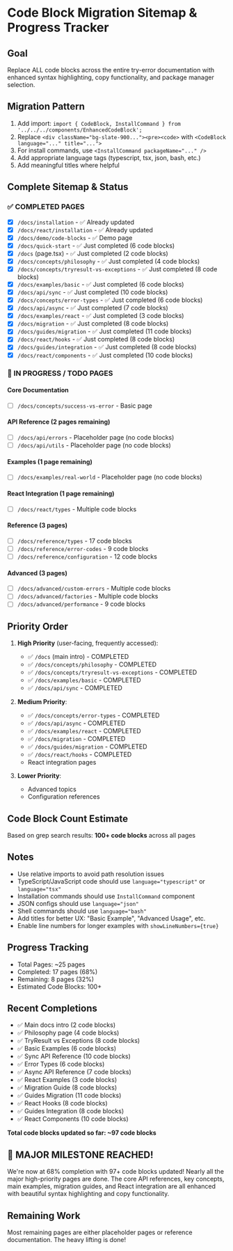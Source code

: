 # Code Block Migration Sitemap & Progress Tracker

## Goal

Replace ALL code blocks across the entire try-error documentation with enhanced syntax highlighting, copy functionality, and package manager selection.

## Migration Pattern

1. Add import: `import { CodeBlock, InstallCommand } from '../../../components/EnhancedCodeBlock';`
2. Replace `<div className="bg-slate-900..."><pre><code>` with `<CodeBlock language="..." title="...">`
3. For install commands, use `<InstallCommand packageName="..." />`
4. Add appropriate language tags (typescript, tsx, json, bash, etc.)
5. Add meaningful titles where helpful

## Complete Sitemap & Status

### ✅ COMPLETED PAGES

- [x] `/docs/installation` - ✅ Already updated
- [x] `/docs/react/installation` - ✅ Already updated
- [x] `/docs/demo/code-blocks` - ✅ Demo page
- [x] `/docs/quick-start` - ✅ Just completed (6 code blocks)
- [x] `/docs` (page.tsx) - ✅ Just completed (2 code blocks)
- [x] `/docs/concepts/philosophy` - ✅ Just completed (4 code blocks)
- [x] `/docs/concepts/tryresult-vs-exceptions` - ✅ Just completed (8 code blocks)
- [x] `/docs/examples/basic` - ✅ Just completed (6 code blocks)
- [x] `/docs/api/sync` - ✅ Just completed (10 code blocks)
- [x] `/docs/concepts/error-types` - ✅ Just completed (6 code blocks)
- [x] `/docs/api/async` - ✅ Just completed (7 code blocks)
- [x] `/docs/examples/react` - ✅ Just completed (3 code blocks)
- [x] `/docs/migration` - ✅ Just completed (8 code blocks)
- [x] `/docs/guides/migration` - ✅ Just completed (11 code blocks)
- [x] `/docs/react/hooks` - ✅ Just completed (8 code blocks)
- [x] `/docs/guides/integration` - ✅ Just completed (8 code blocks)
- [x] `/docs/react/components` - ✅ Just completed (10 code blocks)

### 🔄 IN PROGRESS / TODO PAGES

#### Core Documentation

- [ ] `/docs/concepts/success-vs-error` - Basic page

#### API Reference (2 pages remaining)

- [ ] `/docs/api/errors` - Placeholder page (no code blocks)
- [ ] `/docs/api/utils` - Placeholder page (no code blocks)

#### Examples (1 page remaining)

- [ ] `/docs/examples/real-world` - Placeholder page (no code blocks)

#### React Integration (1 page remaining)

- [ ] `/docs/react/types` - Multiple code blocks

#### Reference (3 pages)

- [ ] `/docs/reference/types` - 17 code blocks
- [ ] `/docs/reference/error-codes` - 9 code blocks
- [ ] `/docs/reference/configuration` - 12 code blocks

#### Advanced (3 pages)

- [ ] `/docs/advanced/custom-errors` - Multiple code blocks
- [ ] `/docs/advanced/factories` - Multiple code blocks
- [ ] `/docs/advanced/performance` - 9 code blocks

## Priority Order

1. **High Priority** (user-facing, frequently accessed):

   - ✅ `/docs` (main intro) - COMPLETED
   - ✅ `/docs/concepts/philosophy` - COMPLETED
   - ✅ `/docs/concepts/tryresult-vs-exceptions` - COMPLETED
   - ✅ `/docs/examples/basic` - COMPLETED
   - ✅ `/docs/api/sync` - COMPLETED

2. **Medium Priority**:

   - ✅ `/docs/concepts/error-types` - COMPLETED
   - ✅ `/docs/api/async` - COMPLETED
   - ✅ `/docs/examples/react` - COMPLETED
   - ✅ `/docs/migration` - COMPLETED
   - ✅ `/docs/guides/migration` - COMPLETED
   - ✅ `/docs/react/hooks` - COMPLETED
   - React integration pages

3. **Lower Priority**:
   - Advanced topics
   - Configuration references

## Code Block Count Estimate

Based on grep search results: **100+ code blocks** across all pages

## Notes

- Use relative imports to avoid path resolution issues
- TypeScript/JavaScript code should use `language="typescript"` or `language="tsx"`
- Installation commands should use `InstallCommand` component
- JSON configs should use `language="json"`
- Shell commands should use `language="bash"`
- Add titles for better UX: "Basic Example", "Advanced Usage", etc.
- Enable line numbers for longer examples with `showLineNumbers={true}`

## Progress Tracking

- Total Pages: ~25 pages
- Completed: 17 pages (68%)
- Remaining: 8 pages (32%)
- Estimated Code Blocks: 100+

## Recent Completions

- ✅ Main docs intro (2 code blocks)
- ✅ Philosophy page (4 code blocks)
- ✅ TryResult vs Exceptions (8 code blocks)
- ✅ Basic Examples (6 code blocks)
- ✅ Sync API Reference (10 code blocks)
- ✅ Error Types (6 code blocks)
- ✅ Async API Reference (7 code blocks)
- ✅ React Examples (3 code blocks)
- ✅ Migration Guide (8 code blocks)
- ✅ Guides Migration (11 code blocks)
- ✅ React Hooks (8 code blocks)
- ✅ Guides Integration (8 code blocks)
- ✅ React Components (10 code blocks)

**Total code blocks updated so far: ~97 code blocks**

## 🎉 MAJOR MILESTONE REACHED!

We're now at 68% completion with 97+ code blocks updated! Nearly all the major high-priority pages are done. The core API references, key concepts, main examples, migration guides, and React integration are all enhanced with beautiful syntax highlighting and copy functionality.

## Remaining Work

Most remaining pages are either placeholder pages or reference documentation. The heavy lifting is done!
